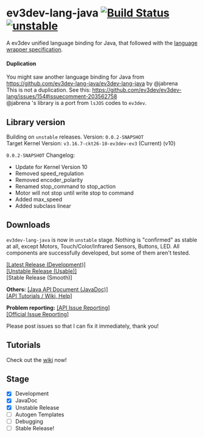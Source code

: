 # ev3dev-lang-java [![Build Status](https://travis-ci.org/mob41/ev3dev-lang-java.svg?branch=master)](https://travis-ci.org/mob41/ev3dev-lang-java) [![unstable](http://badges.github.io/stability-badges/dist/unstable.svg)](https://github.com/mob41/ev3dev-lang-java/releases/tag/unstable-0.0.1-SNAPSHOT-B98)
A ev3dev unified language binding for Java, that followed with the [language wrapper specification](http://ev3dev-lang.readthedocs.org/en/latest/spec.html).

#### Duplication
You might saw another language binding for Java from https://github.com/ev3dev-lang-java/ev3dev-lang-java by @jabrena<br>
This is not a duplication. See this: https://github.com/ev3dev/ev3dev-lang/issues/154#issuecomment-203562758<br>
@jabrena 's library is a port from ```lsJOS``` codes to ```ev3dev```.

## Library version
Building on ```unstable``` releases. Version: ```0.0.2-SNAPSHOT```<br>
Target Kernel Version: ```v3.16.7-ckt26-10-ev3dev-ev3``` (Current) (v10)

```0.0.2-SNAPSHOT``` Changelog:
- Update for Kernel Version 10
- Removed speed_regulation
- Removed encoder_polarity
- Renamed stop_command to stop_action
- Motor will not stop until write stop to command
- Added max_speed
- Added subclass linear

## Downloads 
```ev3dev-lang-java``` is now in ```unstable``` stage. Nothing is "confirmed" as stable at all, except Motors, Touch/Color/Infrared Sensors, Buttons, LED. All components are successfully developed, but some of them aren't tested.

[[Latest Release (Development)]](https://github.com/mob41/ev3dev-lang-java/releases/latest)<br>
[[Unstable Release (Usable)]](https://github.com/mob41/ev3dev-lang-java/releases/tag/unstable-0.0.1-SNAPSHOT-B98)<br>
[Stable Release (Smooth)]<br>

<b>Others:</b>
[[Java API Document (JavaDoc)]](https://mob41.github.io/ev3dev-lang-java/javadoc)<br>
[[API Tutorials / Wiki, Help]](https://github.com/mob41/ev3dev-lang-java/wiki)<br>

<b>Problem reporting:</b>
[[API Issue Reporting]](https://github.com/mob41/ev3dev-lang-java/issues)<br>
[[Official Issue Reporting]](https://github.com/ev3dev/ev3dev-lang/issues)<br>

Please post issues so that I can fix it immediately, thank you!

## Tutorials
Check out the [wiki](https://github.com/mob41/ev3dev-lang-java/wiki) now!

## Stage
- [x] Development
- [x] JavaDoc
- [x] Unstable Release
- [ ] Autogen Templates
- [ ] Debugging
- [ ] Stable Release!
